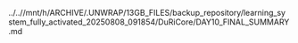 ../..//mnt/h/ARCHIVE/.UNWRAP/13GB_FILES/backup_repository/learning_system_fully_activated_20250808_091854/DuRiCore/DAY10_FINAL_SUMMARY.md